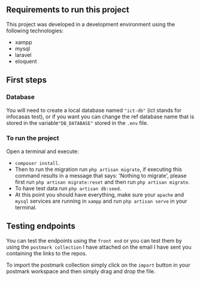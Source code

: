 
## Requirements to run this project

This project was developed in a development environment using the following technologies:

* xampp
* mysql
* laravel
* eloquent

## First steps

### Database
You will need to create a local database named `"ict-db"` (ict stands for infocasas test), or if you want you can change the ref database name that is stored in the variable`"DB_DATABASE"` stored in the `.env` file.

### To run the project
Open a terminal and execute:
* `composer install`.
* Then to run the migration run `php artisan migrate`, if executing this command results in a message that says: 'Nothing to migrate', please first run `php artisan migrate:reset` and then run `php artisan migrate`.
* To have test data run `php artisan db:seed`.
* At this point you should have everything, make sure your `apache` and `mysql` services are running in `xampp` and run `php artisan serve` in your terminal.

## Testing endpoints
You can test the endpoints using the `front end` or you can test them by using the `postmark collection` I have attached on the email I have sent you containing the links to the repos.

To import the postmark collection simply click on the `import` button in your postmark workspace and then simply drag and drop the file.
